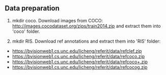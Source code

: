 ## Data preparation

1. mkdir coco. Download images from COCO: http://images.cocodataset.org/zips/train2014.zip and extract them into 'coco' folder.

2. mkdir RIS. Download ref annotations and extract them into 'RIS' folder:
* https://bvisionweb1.cs.unc.edu/licheng/referit/data/refclef.zip
* https://bvisionweb1.cs.unc.edu/licheng/referit/data/refcoco.zip
* https://bvisionweb1.cs.unc.edu/licheng/referit/data/refcoco+.zip
* https://bvisionweb1.cs.unc.edu/licheng/referit/data/refcocog.zip


